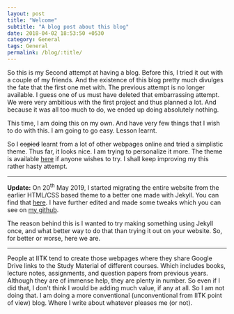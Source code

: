```yaml
---
layout: post
title: "Welcome"
subtitle: "A blog post about this blog"
date: 2018-04-02 18:53:50 +0530
category: General
tags: General
permalink: /blog/:title/
---
```


So this is my Second attempt at having a blog. Before this, I tried it out with a couple of my friends.
And the existence of this blog pretty much divulges the fate that the first one met with.
The previous attempt is no longer available. I guess one of us must have deleted that embarrassing attempt.
We were very ambitious with the first project and thus planned a lot.
And because it was all too much to do, we ended up doing absolutely nothing.

This time, I am doing this on my own. And have very few things that I wish to do with this.
I am going to go easy. Lesson learnt.

So I ~~copied~~ learnt from a lot of other webpages online and tried a simplistic theme. Thus far, it looks nice. I am trying to personalize it more. The theme is available [here](https://startbootstrap.com/themes/clean-blog/) if anyone wishes to try. I shall keep improving my this rather hasty attempt.

___
**Update:** On 20<sup>th</sup> May 2019, I started migrating the entire website from the earlier HTML/CSS based theme to a better one made with Jekyll. You can find that [here](https://github.com/mmistakes/so-simple-theme). I have further edited and made some tweaks which you can see on [my github](https://github.com/smitchaudhary/).

The reason behind this is I wanted to try making something using Jekyll once, and what better way to do that than trying it out on your website. So, for better or worse, here we are.

____

People at IITK tend to create those webpages where they share Google Drive links to the Study Material of different courses. Which includes books, lecture notes, assignments, and question papers from previous years. Although they are of immense help, they are plenty in number. So even if I did that, I don't think I would be adding much value, if any at all. So I am not doing that. I am doing a more conventional (unconventional from IITK point of view) blog. Where I write about whatever pleases me (or not).
